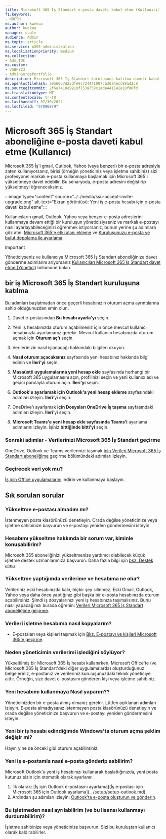 ```yaml
---
title: Microsoft 365 İş Standart e-posta daveti kabul etme (Kullanıcı)
f1.keywords:
- NOCSH
ms.author: kwekua
author: kwekua
manager: scotv
audience: Admin
ms.topic: article
ms.service: o365-administration
ms.localizationpriority: medium
ms.collection:
- Adm_TOC
ms.custom:
- VSBFY23
- AdminSurgePortfolio
description: Microsoft 365 İş Standart kuruluşuna katılma daveti kabul etme
ms.openlocfilehash: a956057d25dfe9c724441007ca30a4ecc88ad2c8
ms.sourcegitcommit: 2f6a7410e9919f753a759c1ada441141e18f06fd
ms.translationtype: MT
ms.contentlocale: tr-TR
ms.lasthandoff: 07/30/2022
ms.locfileid: "67086879"
---
```

# <a name="accept-an-email-invitation-to-a-microsoft-365-business-standard-subscription-user"></a>Microsoft 365 İş Standart aboneliğine e-posta daveti kabul etme (Kullanıcı)

Microsoft 365 İş'i gmail, Outlook, Yahoo (veya benzeri) bir e-posta adresiyle zaten kullanıyorsanız, birisi (örneğin yöneticiniz veya işletme sahibiniz) sizi profesyonel markalı e-posta kullanmaya başlamak için Microsoft 365'i yükseltmeye davet edebilir.  Bu senaryoda, e-posta adresini değiştirip yükseltmeyi öğreneceksiniz.

:::image type="content" source="../../media/ssu-accept-invite-upgrade.png" alt-text="Ekran görüntüsü: Yeni iş e-posta hesabı için e-posta daveti kabul etme":::

Kullanıcıların gmail, Outlook, Yahoo veya benzer e-posta adreslerini kullanmaya devam ettiği bir kuruluşun yöneticisiyseniz ve markalı e-postayı nasıl ayarlayabileceğinizi öğrenmek istiyorsanız, bunun yerine şu adımlara göz atın: [Microsoft 365'e etki alanı ekleme](../setup/add-domain.md) ve [Kuruluşunuzu e-posta ve bulut depolama ile ayarlama](../setup/setup-business-standard.md#finish-setting-up).

> [!IMPORTANT]
> Yöneticiyseniz ve kullanıcıya Microsoft 365 İş Standart aboneliğinize davet gönderme adımlarını arıyorsanız [Kullanıcıları Microsoft 365 İş Standart davet etme (Yönetici)](admin-invite-business-standard.md) bölümüne bakın.

## <a name="join-a-business-microsoft-365-business-standard-organization"></a>bir iş Microsoft 365 İş Standart kuruluşuna katılma

Bu adımları başlatmadan önce geçerli hesabınızın oturum açma ayrıntılarına sahip olduğunuzdan emin olun.

1. Davet e-postasından **Bu hesabı ayarla'yı** seçin.

2. Yeni iş hesabınızda oturum açabilmeniz için önce mevcut kullanıcı hesabınızla ayarlamanız gerekir. Mevcut kullanıcı hesabınızda oturum açmak için **Oturum aç'ı** seçin.

3. Verilerinizin nasıl işlanacağı hakkındaki bilgileri okuyun.

4. **Nasıl oturum açacaksınız** sayfasında yeni hesabınız hakkında bilgi edinin ve **İleri'yi** seçin.

5. **Masaüstü uygulamalarına yeni hesap ekle** sayfasında herhangi bir Microsoft 365 uygulamasını açın, profilinizi seçin ve yeni kullanıcı adı ve geçici parolayla oturum açın. **İleri'yi** seçin.

6. **Outlook'u ayarlamak için Outlook'a yeni hesap ekleme** sayfasındaki adımları izleyin. **İleri**'yi seçin.

7. OneDrive'ı ayarlamak **için Dosyaları OneDrive İş taşıma** sayfasındaki adımları izleyin. **İleri**'yi seçin.

8. **Microsoft Teams'e yeni hesap ekle sayfasında Teams'i** ayarlama adımlarını izleyin. İşiniz **bittiğinde bitti'yi** seçin.

### <a name="next-steps---migrate-your-data-to-microsoft-365-business-standard"></a>Sonraki adımlar - Verilerinizi Microsoft 365 İş Standart geçirme

OneDrive, Outlook ve Teams verilerinizi taşımak [için Verileri Microsoft 365 İş Standart aboneliğime](migrate-data-business-standard.md) geçirme bölümündeki adımları izleyin.

### <a name="no-data-to-migrate"></a>Geçirecek veri yok mu?

[İş için Office uygulamalarını](https://support.microsoft.com/office/install-office-apps-from-office-365-dcf2d841-dac7-455b-9a77-fc8f7ee92702) indirin ve kullanmaya başlayın.

## <a name="frequently-asked-questions"></a>Sık sorulan sorular

### <a name="i-didnt-receive-an-upgrade-email"></a>Yükseltme e-postası almadım mı?

İstenmeyen posta klasörünüzü denetleyin. Orada değilse yöneticinize veya işletme sahibinize başvurun ve e-postayı yeniden göndermesini isteyin.

### <a name="i-have-a-question-about-upgrading-my-account-who-can-i-talk-to"></a>Hesabımı yükseltme hakkında bir sorum var, kiminle konuşabilirim?

Microsoft 365 aboneliğinizi yükseltmenize yardımcı olabilecek küçük işletme destek uzmanlarımıza başvurun. Daha fazla bilgi için [bkz. Destek alma](../get-help-support.md).

### <a name="what-happens-to-my-data-and-account-when-i-upgrade"></a>Yükseltme yaptığımda verilerime ve hesabıma ne olur?

Verileriniz eski hesabınızda kalır, hiçbir şey silinmez.  Eski Gmail, Outlook, Yahoo veya daha önce yaptığınız gibi başka bir e-posta hesabınızda oturum açabilirsiniz. Şimdi iş dosyalarınızı yeni iş hesabınıza taşımalısınız. Bunu nasıl yapacağınızı burada öğrenin: [Verileri Microsoft 365 İş Standart aboneliğime geçirme](migrate-data-business-standard.md).

### <a name="how-can-i-copy-data-to-my-business-account"></a>Verileri işletme hesabıma nasıl kopyalarım?

<!--- For steps on copying your data from your old OneDrive account to your new OneDrive for business account, check out: [Migrate data to my Microsoft 365 Business Standard subscription](migrate-data-business-standard.md).-->
- E-postaları veya kişileri taşımak için [Bkz. E-postayı ve kişileri Microsoft 365'e geçirme](../setup/migrate-email-and-contacts-admin.md).

### <a name="why-does-it-say-my-admin-now-handles-my-data"></a>Neden yöneticimin verilerimi işlediğini söylüyor?

Yükseltilmiş bir Microsoft 365 İş hesabı kullanırken, Microsoft Office'te (ve Microsoft 365 İş Standart'deki diğer uygulamalarda) oluşturduğunuz belgeleriniz, e-postanız ve verileriniz kuruluşunuzdaki teknik yöneticiye aittir. Örneğin, size davet e-postasını gönderen kişi veya işletme sahibiniz.

### <a name="how-do-i-get-started-with-my-new-account"></a>Yeni hesabımı kullanmaya Nasıl yaparım??

Yöneticinizden bir e-posta almış olmanız gerekir. Lütfen açıklanan adımları izleyin. E-posta almadıysanız istenmeyen posta klasörünüzü denetleyin ve orada değilse yöneticinize başvurun ve e-postayı yeniden göndermesini isteyin.

### <a name="does-the-way-i-login-to-windows-change-when-i-get-a-new-business-account"></a>Yeni bir iş hesabı edindiğimde Windows'ta oturum açma şeklim değişir mi?

Hayır, yine de önceki gibi oturum açabilirsiniz.

### <a name="how-can-i-send-and-receive-emails-with-my-new-business-email"></a>Yeni iş e-postamla nasıl e-posta gönderip aabilirim?

Microsoft Outlook'u yeni iş hesabınızı kullanarak başlattığınızda, yeni posta kutunuz sizin için otomatik olarak ayarlanır.

1. İlk olarak: [İş için Outlook e-postasını ayarlama](İş e-postası için Microsoft 365 için Outlook ayarlama](.. /setup/setup-outlook.md).
2. Ardından şu adımları izleyin: [Outlook'ta e-posta oluşturun ve gönderin](https://support.microsoft.com/office/create-and-send-email-in-outlook-19c32deb-08b6-4f90-a211-02bc5f77f360).

### <a name="how-can-i-leave-this-business-and-stop-using-this-license"></a>Bu işletmeden nasıl ayrılabilirim (ve bu lisansı kullanmayı durdurabilirim)?

İşletme sahibinize veya yöneticinize başvurun. Sizi bu kuruluştan kullanıcı olarak kaldırabilirler.

<!--1. Open any of your Microsoft 365 apps, like Word, Excel or PowerPoint, select your profile icon and then **Sign in with a different account**. Follow the steps and choose **Next** to set up Outlook.

2. Open Outlook, enter your new email address, and select **Connect**. Follow the steps and choose **Next** to set up OneDrive.

3. Select the OneDrive cloud icon from your taskbar and follow the steps to move your files to your new OneDrive for Business folder. Select **Next** to set up Microsoft Teams.

4. Open Teams, select your profile icon, and then **Add work or school account**. Follow the steps to add your new account to Teams. Select **I'm done** when Teams is set up.-->
